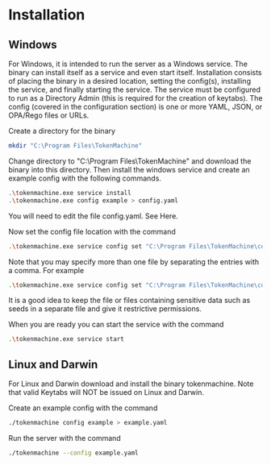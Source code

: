 # Installation

## Windows

For Windows, it is intended to run the server as a Windows service. The binary can install itself as a service and even start itself. Installation consists of placing the binary in a desired location, setting the config(s), installing the service, and finally starting the service. The service must be configured to run as a Directory Admin (this is required for the creation of keytabs). The config (covered in the configuration section) is one or more YAML, JSON, or OPA/Rego files or URLs.

Create a directory for the binary

```bash
mkdir "C:\Program Files\TokenMachine"
```

Change directory to "C:\Program Files\TokenMachine" and download the binary into this directory. Then install the windows service and create an example config with the following commands.

```bash
.\tokenmachine.exe service install
.\tokenmachine.exe config example > config.yaml
```

You will need to edit the file config.yaml. See Here.

Now set the config file location with the command

```bash
.\tokenmachine.exe service config set "C:\Program Files\TokenMachine\config.yaml"
```

Note that you may specify more than one file by separating the entries with a comma. For example

```bash
.\tokenmachine.exe service config set "C:\Program Files\TokenMachine\config.yaml,C:\other.yaml,https://github.com/myrepo/config.yaml"
```

It is a good idea to keep the file or files containing sensitive data such as seeds in a separate file and give it restrictive permissions.

When you are ready you can start the service with the command

```bash
.\tokenmachine.exe service start
```

## Linux and Darwin

For Linux and Darwin download and install the binary tokenmachine. Note that valid Keytabs will NOT be issued on Linux and Darwin.

Create an example config with the command

```bash
./tokenmachine config example > example.yaml
```

Run the server with the command

```bash
./tokenmachine --config example.yaml
```
